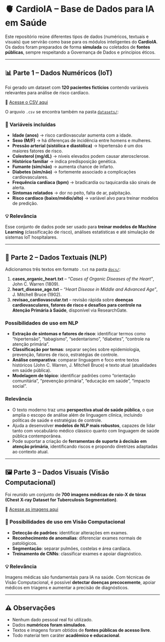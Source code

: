 # 🫀 CardioIA – Base de Dados para IA em Saúde

Este repositório reúne diferentes tipos de dados (numéricos, textuais e visuais) que servirão como base para os módulos inteligentes do **CardioIA**.  
Os dados foram preparados de forma **simulada** ou coletados de **fontes públicas**, sempre respeitando a Governança de Dados e princípios éticos.

---

## 📊 Parte 1 – Dados Numéricos (IoT)

Foi gerado um dataset com **120 pacientes fictícios** contendo variáveis relevantes para análise de risco cardíaco.  

📂 [Acesse o CSV aqui](https://drive.google.com/drive/folders/1VSFq5e2YQxjvuB5MYGnulymHIon4ICaQ?usp=sharing)

O arquvio `.csv` se encontra também na pasta [`datasets/`](./datasets/):

### 🔑 Variáveis incluídas
- **Idade (anos)** → risco cardiovascular aumenta com a idade.  
- **Sexo (M/F)** → há diferenças de incidência entre homens e mulheres.  
- **Pressão arterial (sistólica e diastólica)** → hipertensão é um dos maiores fatores de risco.  
- **Colesterol (mg/dL)** → níveis elevados podem causar aterosclerose.  
- **Histórico familiar** → indica predisposição genética.  
- **Fumante (sim/não)** → aumenta chance de infarto.  
- **Diabetes (sim/não)** → fortemente associado a complicações cardiovasculares.  
- **Frequência cardíaca (bpm)** → bradicardia ou taquicardia são sinais de alerta.  
- **Sintomas relatados** → dor no peito, falta de ar, palpitação.  
- **Risco cardíaco (baixo/médio/alto)** → variável alvo para treinar modelos de predição.  

### 💡 Relevância
Esse conjunto de dados pode ser usado para **treinar modelos de Machine Learning** (classificação de risco), análises estatísticas e até simulação de sistemas IoT hospitalares.

---

## 📝 Parte 2 – Dados Textuais (NLP)

Adicionamos três textos em formato `.txt` na pasta [`docs/`](./docs/):

1. **cases_organic_heart.txt** – *“Cases of Organic Diseases of the Heart”*, John C. Warren (1809).  
2. **heart_disease_age.txt** – *“Heart Disease in Middle and Advanced Age”*, J. Mitchell Bruce (1902).  
3. **revisao_cardiovascular.txt** – revisão rápida sobre **doenças cardiovasculares, fatores de risco e desafios para controle na Atenção Primária à Saúde**, disponível via ResearchGate.

###  Possibilidades de uso em NLP
- **Extração de sintomas e fatores de risco**: identificar termos como “hipertensão”, “tabagismo”, “sedentarismo”, “diabetes”, “controle na atenção primária”.  
- **Classificação por temas**: separar seções sobre epidemiologia, prevenção, fatores de risco, estratégias de controle.  
- **Análise comparativa**: comparar linguagem e foco entre textos históricos (John C. Warren, J. Mitchell Bruce) e texto atual (atualidades em saúde pública).  
- **Modelagem de tópico**: identificar padrões como “orientação comunitária”, “prevenção primária”, “educação em saúde”, “impacto social”.

###  Relevância
- O texto moderno traz uma **perspectiva atual de saúde pública**, o que amplia o escopo de análise além de linguagem clínica, incluindo políticas de saúde e estratégias de controle.  
- Ajuda a desenvolver **modelos de NLP mais robustos**, capazes de lidar tanto com vocabulário médico clássico quanto com linguagem de saúde pública contemporânea.  
- Pode suportar a criação de **ferramentas de suporte à decisão em atenção primária**, identificando riscos e propondo diretrizes adaptadas ao contexto atual.



---

## 🖼️ Parte 3 – Dados Visuais (Visão Computacional)

Foi reunido um conjunto de **700 imagens médicas de raio-X de tórax (Chest X-ray Dataset for Tuberculosis Segmentation)**.  

📂 [Acesse as imagens aqui](https://drive.google.com/drive/folders/1bPiEVe0IoOlX0OOFPATql8eWJs-EgnU8?usp=sharing)

### 🔎 Possibilidades de uso em Visão Computacional
- **Detecção de padrões**: identificar alterações em exames.  
- **Reconhecimento de anomalias**: diferenciar exames normais de patológicos.  
- **Segmentação**: separar pulmões, costelas e área cardíaca.  
- **Treinamento de CNNs**: classificar exames e apoiar diagnóstico.  

### 💡 Relevância
Imagens médicas são fundamentais para IA na saúde. Com técnicas de Visão Computacional, é possível **detectar doenças precocemente**, apoiar médicos em triagens e aumentar a precisão de diagnósticos.

---

## ⚠️ Observações
- Nenhum dado pessoal real foi utilizado.  
- Dados **numéricos foram simulados**.  
- Textos e imagens foram obtidos de **fontes públicas de acesso livre**.  
- Todo material tem caráter **acadêmico e educacional**.  
